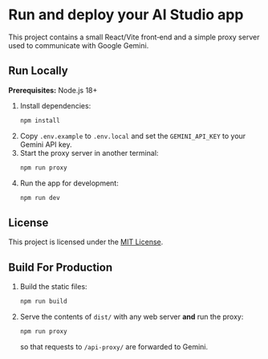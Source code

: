# Run and deploy your AI Studio app

This project contains a small React/Vite front‑end and a simple proxy server
used to communicate with Google Gemini.

## Run Locally

**Prerequisites:** Node.js 18+

1. Install dependencies:
   ```bash
   npm install
   ```
2. Copy `.env.example` to `.env.local` and set the `GEMINI_API_KEY` to your Gemini API key.
3. Start the proxy server in another terminal:
   ```bash
   npm run proxy
   ```
4. Run the app for development:
   ```bash
   npm run dev
   ```

## License

This project is licensed under the [MIT License](LICENSE).
## Build For Production

1. Build the static files:
   ```bash
   npm run build
   ```
2. Serve the contents of `dist/` with any web server **and** run the proxy:
   ```bash
   npm run proxy
   ```
   so that requests to `/api-proxy/` are forwarded to Gemini.
